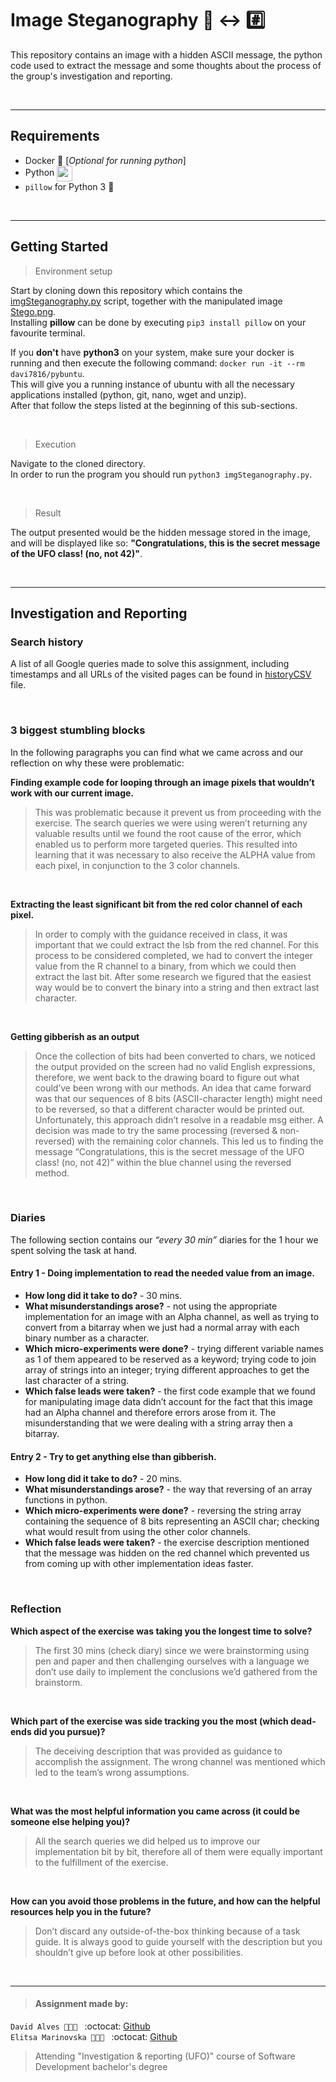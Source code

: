 # Image Steganography :sunrise_over_mountains: <-> :hash:

This repository contains an image with a hidden ASCII message, the python code used to extract the message and some thoughts about the process of the group's investigation and reporting. 

</br>

---
## Requirements
- Docker :whale: [*Optional for running python*]
- Python <img src="https://user-images.githubusercontent.com/21998037/68075377-2f832380-fda7-11e9-80a2-3255f807a937.png" height="25" align="center">
- `pillow` for Python 3 :pouch:

</br>

---
## Getting Started
> Environment setup

Start by cloning down this repository which contains the [imgSteganography.py]() script, together with the manipulated image [Stego.png](). </br>
Installing **pillow** can be done by executing `pip3 install pillow` on your favourite terminal.
 
If you **don't** have **python3** on your system, make sure your docker is running and then execute the following command:
`docker run -it --rm davi7816/pybuntu`. </br>
This will give you a running instance of ubuntu with all the necessary applications installed (python, git, nano, wget and unzip).</br>
After that follow the steps listed at the beginning of this sub-sections.

</br>

> Execution

Navigate to the cloned directory. </br>
In order to run the program you should run `python3 imgSteganography.py`.

</br>

> Result

The output presented would be the hidden message stored in the image, and will be displayed like so:
**"Congratulations, this is the secret message of the UFO class! (no, not 42)"**.

</br>

---
## Investigation and Reporting
### Search history
A list of all Google queries made to solve this assignment, including timestamps and all URLs of the visited pages can be found in [historyCSV]() file.

</br>

### 3 biggest stumbling blocks 
In the following paragraphs you can find what we came across and our reflection on why these were problematic:

**Finding example code for looping through an image pixels that wouldn’t work with our current image.**
> This was problematic because it prevent us from proceeding with the exercise. The search queries we were using weren’t returning any valuable results until we found the root cause of the error, which enabled us to perform more targeted queries. This resulted into learning that it was necessary to also receive the ALPHA value from each pixel, in conjunction to the 3 color channels.
</br>

**Extracting the least significant bit from the red color channel of each pixel.**
> In order to comply with the guidance received in class, it was important that we could extract the lsb from the red channel. For this process to be considered completed, we had to convert the integer value from the R channel to a binary, from which we could then extract the last bit. After some research we figured that the easiest way would be to convert the binary into a string and then extract last character.
</br>

**Getting gibberish as an output**
> Once the collection of bits had been converted to chars, we noticed the output provided on the screen had no valid English expressions, therefore, we went back to the drawing board to figure out what could’ve been wrong with our methods. An idea that came forward was that our sequences of 8 bits (ASCII-character length) might need to be reversed, so that a different character would be printed out. Unfortunately, this approach didn’t resolve in a readable msg either. A decision was made to try the same processing (reversed & non-reversed) with the remaining color channels. This led us to finding the message “Congratulations, this is the secret message of the UFO class! (no, not 42)” within the blue channel using the reversed method.

</br>

### Diaries
The following section contains our *“every 30 min”* diaries for the 1 hour we spent solving the task at hand.

#### Entry 1 - Doing implementation to read the needed value from an image.
* **How long did it take to do?** - 30 mins.
* **What misunderstandings arose?** - not using the appropriate implementation for an image with an Alpha channel, as well as trying to convert from a bitarray when we just had a normal array with each binary number as a character.
* **Which micro-experiments were done?** - trying different variable names as 1 of them appeared to be reserved as a keyword; trying code to join array of strings into an integer; trying different approaches to get the last character of a string.
* **Which false leads were taken?** - the first code example that we found for manipulating image data didn’t account for the fact that this image had an Alpha channel and therefore errors arose from it. The misunderstanding that we were dealing with a string array then a bitarray.

#### Entry 2 - Try to get anything else than gibberish.
* **How long did it take to do?** - 20 mins.
* **What misunderstandings arose?** - the way that reversing of an array functions in python.
* **Which micro-experiments were done?** - reversing the string array containing the sequence of 8 bits representing an ASCII char; checking what would result from using the other color channels.
* **Which false leads were taken?** - the exercise description mentioned that the message was hidden on the red channel which prevented us from coming up with other implementation ideas faster.

</br>

### Reflection
**Which aspect of the exercise was taking you the longest time to solve?** 
> The first 30 mins (check diary) since we were brainstorming using pen and paper and then challenging ourselves with a language we don’t use daily to implement the conclusions we’d gathered from the brainstorm.
</br>

**Which part of the exercise was side tracking you the most (which dead-ends did you pursue)?**
> The deceiving description that was provided as guidance to accomplish the assignment. The wrong channel was mentioned which led to the team’s wrong assumptions. 
</br>

**What was the most helpful information you came across (it could be someone else helping you)?**
> All the search queries we did helped us to improve our implementation bit by bit, therefore all of them were equally important to the fulfillment of the exercise. 
</br>

**How can you avoid those problems in the future, and how can the helpful resources help you in the future?**
> Don’t discard any outside-of-the-box thinking because of a task guide. It is always good to guide yourself with the description but you shouldn’t give up before look at other possibilities.

</br>

___
> #### Assignment made by:   
`David Alves 👨🏻‍💻 ` :octocat: [Github](https://github.com/davi7725) <br />
`Elitsa Marinovska 👩🏻‍💻 ` :octocat: [Github](https://github.com/elit0451) <br />
> Attending "Investigation & reporting (UFO)" course of Software Development bachelor's degree
